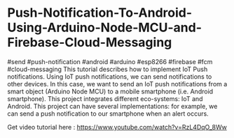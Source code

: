 # Push-Notification-To-Android-Using-Arduino-Node-MCU-and-Firebase-Cloud-Messaging
#send #push-notification #android #arduino #esp8266 #firebase #fcm #cloud-messaging  This tutorial describes how to implement IoT Push notifications. Using IoT push notifications, we can send notifications to other devices. In this case, we want to send an IoT push notifications from a smart object (Arduino Node MCU) to a mobile smartphone (i.e. Android smartphone). This project integrates different eco-systems: IoT and Android. This project can have several implementations: for example, we can send a push notification to our smartphone when an alert occurs.

Get video tutorial here : https://www.youtube.com/watch?v=RzL4DqO_8Ww
